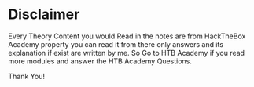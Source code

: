 # Disclaimer 

Every Theory Content you would Read in the notes are from HackTheBox Academy property you can read it from there only answers and its explanation if exist are written by me. So Go to HTB Academy if you read more modules and answer the HTB Academy Questions.

Thank You!
